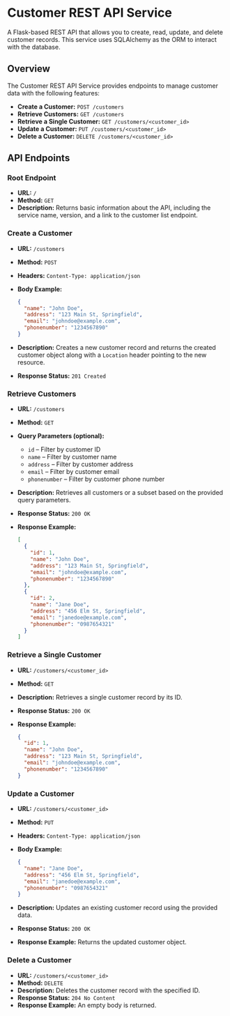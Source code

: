 # Customer REST API Service

A Flask-based REST API that allows you to create, read, update, and delete customer records. This service uses SQLAlchemy as the ORM to interact with the database.

## Overview

The Customer REST API Service provides endpoints to manage customer data with the following features:

- **Create a Customer:** `POST /customers`
- **Retrieve Customers:** `GET /customers`
- **Retrieve a Single Customer:** `GET /customers/<customer_id>`
- **Update a Customer:** `PUT /customers/<customer_id>`
- **Delete a Customer:** `DELETE /customers/<customer_id>`

## API Endpoints

### Root Endpoint

- **URL:** `/`
- **Method:** `GET`
- **Description:** Returns basic information about the API, including the service name, version, and a link to the customer list endpoint.

### Create a Customer

- **URL:** `/customers`
- **Method:** `POST`
- **Headers:** `Content-Type: application/json`
- **Body Example:**

  ```json
  {
    "name": "John Doe",
    "address": "123 Main St, Springfield",
    "email": "johndoe@example.com",
    "phonenumber": "1234567890"
  }
  ```

- **Description:** Creates a new customer record and returns the created customer object along with a `Location` header pointing to the new resource.
- **Response Status:** `201 Created`

### Retrieve Customers

- **URL:** `/customers`
- **Method:** `GET`
- **Query Parameters (optional):**
  - `id` – Filter by customer ID
  - `name` – Filter by customer name
  - `address` – Filter by customer address
  - `email` – Filter by customer email
  - `phonenumber` – Filter by customer phone number

- **Description:** Retrieves all customers or a subset based on the provided query parameters.
- **Response Status:** `200 OK`
- **Response Example:**

  ```json
  [
    {
      "id": 1,
      "name": "John Doe",
      "address": "123 Main St, Springfield",
      "email": "johndoe@example.com",
      "phonenumber": "1234567890"
    },
    {
      "id": 2,
      "name": "Jane Doe",
      "address": "456 Elm St, Springfield",
      "email": "janedoe@example.com",
      "phonenumber": "0987654321"
    }
  ]
  ```

### Retrieve a Single Customer

- **URL:** `/customers/<customer_id>`
- **Method:** `GET`
- **Description:** Retrieves a single customer record by its ID.
- **Response Status:** `200 OK`
- **Response Example:**

  ```json
  {
    "id": 1,
    "name": "John Doe",
    "address": "123 Main St, Springfield",
    "email": "johndoe@example.com",
    "phonenumber": "1234567890"
  }
  ```

### Update a Customer

- **URL:** `/customers/<customer_id>`
- **Method:** `PUT`
- **Headers:** `Content-Type: application/json`
- **Body Example:**

  ```json
  {
    "name": "Jane Doe",
    "address": "456 Elm St, Springfield",
    "email": "janedoe@example.com",
    "phonenumber": "0987654321"
  }
  ```

- **Description:** Updates an existing customer record using the provided data.
- **Response Status:** `200 OK`
- **Response Example:** Returns the updated customer object.

### Delete a Customer

- **URL:** `/customers/<customer_id>`
- **Method:** `DELETE`
- **Description:** Deletes the customer record with the specified ID.
- **Response Status:** `204 No Content`
- **Response Example:** An empty body is returned.